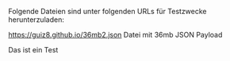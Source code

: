 Folgende Dateien sind unter folgenden URLs für Testzwecke herunterzuladen:

https://guiz8.github.io/36mb2.json  Datei mit 36mb JSON Payload

Das ist ein Test

